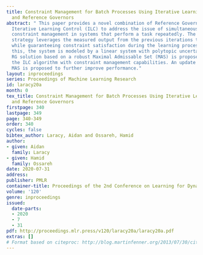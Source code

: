 ```yaml
---
title: Constraint Management for Batch Processes Using Iterative Learning Control
  and Reference Governors
abstract: " This paper provides a novel combination of Reference Governors (RG) and
  Iterative Learning Control (ILC) to address the issue of simultaneous learning and
  constraint management in systems that perform a task repeatedly. The proposed control
  strategy leverages the measured output from the previous iterations to improve tracking,
  while guaranteeing constraint satisfaction during the learning process. To achieve
  this, the system is modeled by a linear system with polytopic uncertainties. An
  RG solution based on a robust Maximal Admissable Set (MAS) is proposed that endows
  the ILC algorithm with constraint management capabilities. An update law on the
  MAS is proposed to further improve performance."
layout: inproceedings
series: Proceedings of Machine Learning Research
id: laracy20a
month: 0
tex_title: Constraint Management for Batch Processes Using Iterative Learning Control
  and Reference Governors
firstpage: 340
lastpage: 349
page: 340-349
order: 340
cycles: false
bibtex_author: Laracy, Aidan and Ossareh, Hamid
author:
- given: Aidan
  family: Laracy
- given: Hamid
  family: Ossareh
date: 2020-07-31
address: 
publisher: PMLR
container-title: Proceedings of the 2nd Conference on Learning for Dynamics and Control
volume: '120'
genre: inproceedings
issued:
  date-parts:
  - 2020
  - 7
  - 31
pdf: http://proceedings.mlr.press/v120/laracy20a/laracy20a.pdf
extras: []
# Format based on citeproc: http://blog.martinfenner.org/2013/07/30/citeproc-yaml-for-bibliographies/
---
```

